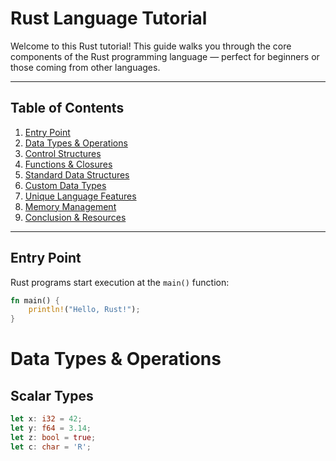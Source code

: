 #  Rust Language Tutorial

Welcome to this Rust tutorial! This guide walks you through the core components of the Rust programming language — perfect for beginners or those coming from other languages.

---

## Table of Contents

1. [Entry Point](#-entry-point)
2. [Data Types & Operations](#-data-types--operations)
3. [Control Structures](#-control-structures)
4. [Functions & Closures](#-functions--closures)
5. [Standard Data Structures](#-standard-data-structures)
6. [Custom Data Types](#-custom-data-types)
7. [Unique Language Features](#-unique-language-features)
8. [Memory Management](#-memory-management)
9. [Conclusion & Resources](#-conclusion--resources)

---

## Entry Point

Rust programs start execution at the `main()` function:

```rust
fn main() {
    println!("Hello, Rust!");
}
```
#    Data Types & Operations
## Scalar Types
```rust
let x: i32 = 42;
let y: f64 = 3.14;
let z: bool = true;
let c: char = 'R';
```
